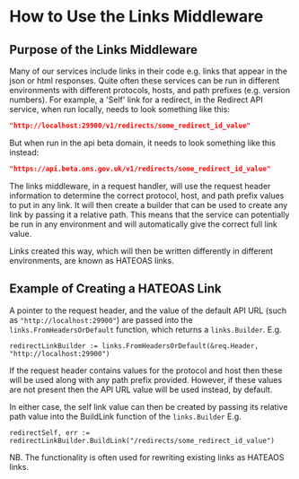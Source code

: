 # How to Use the Links Middleware

## Purpose of the Links Middleware

Many of our services include links in their code e.g. links that appear in the json or html responses. Quite often these services can be run in different environments with different protocols, hosts, and path prefixes (e.g. version numbers). For example, a 'Self' link for a redirect, in the Redirect API service, when run locally, needs to look something like this:

```json
"http://localhost:29900/v1/redirects/some_redirect_id_value"
```

But when run in the api beta domain, it needs to look something like this instead:

```json
"https://api.beta.ons.gov.uk/v1/redirects/some_redirect_id_value"
```

The links middleware, in a request handler, will use the request header information to determine the correct protocol, host, and path prefix values to put in any link. It will then create a builder that can be used to create any link by passing it a relative path. This means that the service can potentially be run in any environment and will automatically give the correct full link value.

Links created this way, which will then be written differently in different environments, are known as HATEOAS links.

## Example of Creating a HATEOAS Link

A pointer to the request header, and the value of the default API URL (such as `"http://localhost:29900"`) are passed into the `links.FromHeadersOrDefault` function, which returns a `links.Builder`. E.g.

```redirectLinkBuilder := links.FromHeadersOrDefault(&req.Header, "http://localhost:29900")```

If the request header contains values for the protocol and host then these will be used along with any path prefix provided. However, if these values are not present then the API URL value will be used instead, by default.

In either case, the self link value can then be created by passing its relative path value into the BuildLink function of the `links.Builder` E.g.

```redirectSelf, err := redirectLinkBuilder.BuildLink("/redirects/some_redirect_id_value")```

NB. The functionality is often used for rewriting existing links as HATEAOS links.
